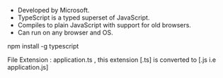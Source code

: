 
* Developed by Microsoft.
* TypeScript is a typed superset of JavaScript.
* Compiles to plain JavaScript with support for old browsers.
* Can run on any browser and OS.


npm install -g typescript

File Extension : application.ts , this extension [.ts] is converted to [.js i.e application.js]

